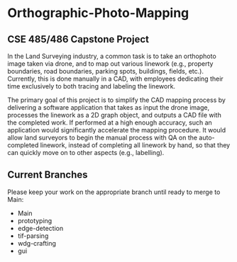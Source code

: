 # Orthographic-Photo-Mapping
## CSE 485/486 Capstone Project

In the Land Surveying industry, a common task is to take an orthophoto image taken via drone, and to map out various linework (e.g., property boundaries, road boundaries, parking spots, buildings, fields, etc.). Currently, this is done manually in a CAD, with employees dedicating their time exclusively to both tracing and labeling the linework.

The primary goal of this project is to simplify the CAD mapping process by delivering a software application that takes as input the drone image, processes the linework as a 2D graph object, and outputs a CAD file with the completed work. If performed at a high enough accuracy, such an application would significantly accelerate the mapping procedure. It would allow land surveyors to begin the manual process with QA on the auto-completed linework, instead of completing all linework by hand, so that they can quickly move on to other aspects (e.g., labelling).

## Current Branches 
Please keep your work on the appropriate branch until ready to merge to Main:
- Main
- prototyping
- edge-detection
- tif-parsing
- wdg-crafting
- gui
